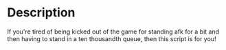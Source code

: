# Description
If you're tired of being kicked out of the game for standing afk for a bit and then having to stand in a ten thousandth queue, then this script is for you!
